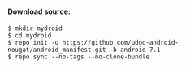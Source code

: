 #### __Download source:__

```
$ mkdir mydroid
$ cd mydroid
$ repo init -u https://github.com/udoo-android-nougat/android_manifest.git -b android-7.1
$ repo sync --no-tags --no-clone-bundle
```

